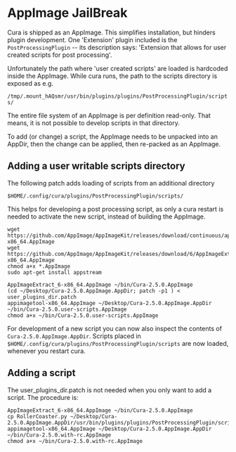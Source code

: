 AppImage JailBreak
==================

Cura is shipped as an AppImage. This simplifies installation, but hinders plugin development.
One 'Extension' plugin included is the `PostProcessingPlugin` -- its description says:
'Extension that allows for user created scripts for post processing'.

Unfortunately the path where 'user created scripts' are loaded is hardcoded inside the 
AppImage. While cura runs, the path to the scripts directory is exposed as e.g.

`/tmp/.mount_hAQsmr/usr/bin/plugins/plugins/PostProcessingPlugin/scripts/`

The entire file system of an AppImage is per definition read-only. That means, it is 
not possible to develop scripts in that directory.

To add (or change) a script, the AppImage needs to be unpacked into an AppDir, then the change can be applied,
then re-packed as an AppImage.


Adding a user writable scripts directory
----------------------------------------

The following patch adds loading of scripts from an additional directory 

`$HOME/.config/cura/plugins/PostProcessingPlugin/scripts/`

This helps for developing a post processing script, as only a cura restart is needed to activate the new script, instead of building the AppImage.

```
wget https://github.com/AppImage/AppImageKit/releases/download/continuous/appimagetool-x86_64.AppImage
wget https://github.com/AppImage/AppImageKit/releases/download/6/AppImageExtract_6-x86_64.AppImage
chmod a+x *.AppImage
sudo apt-get install appstream

AppImageExtract_6-x86_64.AppImage ~/bin/Cura-2.5.0.AppImage
(cd ~/Desktop/Cura-2.5.0.AppImage.AppDir; patch -p1 ) < user_plugins_dir.patch
appimagetool-x86_64.AppImage ~/Desktop/Cura-2.5.0.AppImage.AppDir ~/bin/Cura-2.5.0.user-scripts.AppImage
chmod a+x ~/bin/Cura-2.5.0.user-scripts.AppImage
```

For development of a new script you can now also inspect the contents of `Cura-2.5.0.AppImage.AppDir`.
Scripts placed in `$HOME/.config/cura/plugins/PostProcessingPlugin/scripts` are now loaded, whenever you restart cura.


Adding a script
---------------

The user_plugins_dir.patch is not needed when you only want to add a script. The procedure is:

```
AppImageExtract_6-x86_64.AppImage ~/bin/Cura-2.5.0.AppImage
cp RollerCoaster.py ~/Desktop/Cura-2.5.0.AppImage.AppDir/usr/bin/plugins/plugins/PostProcessingPlugin/scripts/
appimagetool-x86_64.AppImage ~/Desktop/Cura-2.5.0.AppImage.AppDir ~/bin/Cura-2.5.0.with-rc.AppImage
chmod a+x ~/bin/Cura-2.5.0.with-rc.AppImage
```

